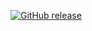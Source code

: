 [![GitHub release](https://img.shields.io/github/v/release/h8io/xi)](https://github.com/h8io/xi/releases/latest)